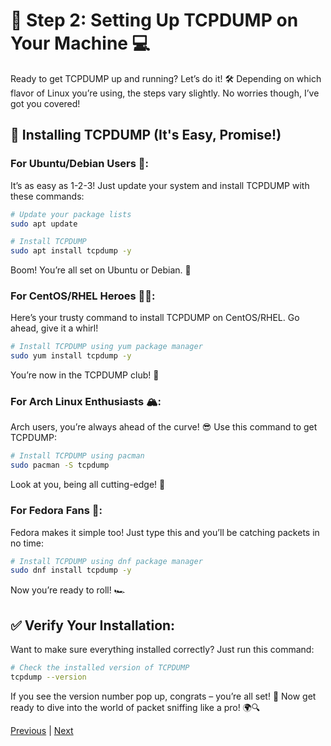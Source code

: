 # 🚀 Step 2: Setting Up TCPDUMP on Your Machine 💻

Ready to get TCPDUMP up and running? Let’s do it! 🛠️ Depending on which flavor of Linux you’re using, the steps vary slightly. No worries though, I’ve got you covered!

## 🌱 Installing TCPDUMP (It's Easy, Promise!)

### **For Ubuntu/Debian Users 🐧:**

It’s as easy as 1-2-3! Just update your system and install TCPDUMP with these commands:

```bash
# Update your package lists
sudo apt update

# Install TCPDUMP
sudo apt install tcpdump -y
```

Boom! You’re all set on Ubuntu or Debian. 🎉

### **For CentOS/RHEL Heroes 🦸‍♂️:**

Here’s your trusty command to install TCPDUMP on CentOS/RHEL. Go ahead, give it a whirl!

```bash
# Install TCPDUMP using yum package manager
sudo yum install tcpdump -y
```

You’re now in the TCPDUMP club! 🏅

### **For Arch Linux Enthusiasts 🏔️:**

Arch users, you’re always ahead of the curve! 😎 Use this command to get TCPDUMP:

```bash
# Install TCPDUMP using pacman
sudo pacman -S tcpdump
```

Look at you, being all cutting-edge! 🧠

### **For Fedora Fans 🐾:**

Fedora makes it simple too! Just type this and you’ll be catching packets in no time:

```bash
# Install TCPDUMP using dnf package manager
sudo dnf install tcpdump -y
```

Now you’re ready to roll! 🏎️

## ✅ Verify Your Installation:

Want to make sure everything installed correctly? Just run this command:

```bash
# Check the installed version of TCPDUMP
tcpdump --version
```

If you see the version number pop up, congrats – you’re all set! 🎉 Now get ready to dive into the world of packet sniffing like a pro! 🌍🔍

[Previous](introduction.md) | [Next](first_tcpdump_command.md)